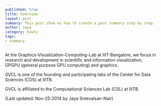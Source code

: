 ```yaml
---
published: true
title: Overview
layout: post
summary: This post show us how to create a post summary step by step. 
author: Jaya
category: howto
tags:
- summary
---
```


At the Graphics-Visualization-Computing-Lab at IIIT-Bangalore, we focus in research and development in scientific and information visualization, GPGPU (general purpose GPU computing) and graphics.

GVCL is one of the founding and participating labs of the Center for Data Sciences (CDS) at IIITB. 

GVCL is affiliated to the Computational Sciences Lab (CSL) at IIITB.

(Last updated: Nov-25-2014 by Jaya Sreevalsan-Nair)
